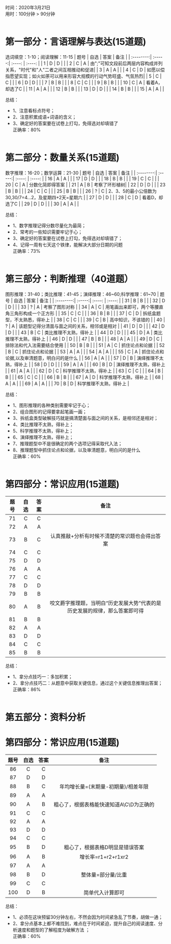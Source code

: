 时间：2020年3月21日<br>
用时：100分钟 > 90分钟<br><br>

# 第一部分：言语理解与表达(15道题)
选词填空：1-10；阅读理解：11-15
| 题号      | 自选    |  答案  |  备注   |
| :--------:| :-----:| :----: | :----:  |
| 1         | D      |   D    |         |
| 2         | C      |   A    | 由";"可知文段前后两层内容构成并列关系，"时代"和"人"二者之间互相推动和促进|
| 3         | A      |   A    |         |
| 4         | C      |   D    | 如愿以偿指愿望实现；如火如荼可以用来形容大规模的行动气势旺盛、气氛热烈|
| 5         | C      |   C    |         |
| 6         | D      |   D    |         |
| 7         | B      |   B    |         |
| 8         | C      |   C    |         |
| 9         | B      |   B    |         |
| 10        | C      |   A    | 看着A，却选了C |
| 11        | A      |   A    |         |
| 12        | B      |   B    |         |
| 13        | D      |   D    |         |
| 14        | B      |   B    |         |
| 15        | A      |   A    |         |

总结：
- 1、注意看标点符号；
- 2、注意积累成语+词语的含义；
- 3、确定好的答案要在试卷上打勾，免得选对却填错了<br>
正确率：80%<br><br>

# 第二部分：数量关系(15道题)
数字推理：16-20；数学运算：21-30
| 题号      | 自选    |  答案  |  备注   |
| :--------:| :-----:| :----: | :----:  |
| 16        | A      |   A    |         |
| 17        | D      |   D    |         |
| 18        | B      |   B    |         |
| 19        | C      |   C    |         |
| 20        | C      |   A    | 分数化简即得答案 |
| 21        | A      |   B    | 考察了环形植树|
| 22        | D      |   D    |         |
| 23        | B      |   B    |         |
| 24        | C      |   C    |         |
| 25        | B      |   B    |          |
| 26        | ?      |   C    | 2、3、5的最小公倍数为30,30/7=4...2，及星期四+2天=星期六 |
| 27        | D      |   D    |         |
| 28        | C      |   D    | 看着D，却选了C |
| 29        | D      |   D    |         |
| 30        | A      |   A    |         |

总结：
- 1、数字推理记得分数尽量化为最简；
- 2、常考的一些知识需要牢记于心；
- 3、确定好的答案要在试卷上打勾，免得选对却填错了；
- 4、记得一周有七天这个铁律，能解决大部分日期的问题<br>
正确率：73%<br><br>

# 第三部分：判断推理（40道题）
图形推理：31-40；类比推理：41-45；演绎推理：46~60;科学推理：61~70
| 题号      | 自选    |  答案  |  备注   |
| :--------:| :-----:| :----: | :----:  |
| 31        | B      |   B    |         |
| 32        | D      |   D    |         |
| 33        | ?      |   A    | 考察了图形对称 |
| 34        | A      |   C    | 用笔画出来即可，两个等腰直角三角形构成一个正方形 |
| 35        | C      |   C    |         |
| 36        | B      |   B    |         |
| 37        | C      |   D    | 拆纸盒题型，不太熟悉，得补上 |
| 38        | C      |   C    |         |
| 39        | C      |   B    | 高中知识，不该错的 |
| 40        | ?      |   A    | 该题型记得分清面与面之间的关系，相邻或是相对 |
| 41        | D      |   D    |         |
| 42        | D      |   D    |         |
| 43        | B      |   C    | 类比推理不太熟，得补上 |
| 44        | D      |   D    |         |
| 45        | D      |   A    | 类比推理不太熟，得补上 |
| 46        | D      |   D    |         |
| 47        | B      |   B    |         |
| 48        | A      |   A    |         |
| 49        | D      |   C    | 排除法和代入法需要结合使用 |
| 50        | B      |   B    |         |
| 51        | A      |   C    | 抓住论点和论据 |
| 52        | B      |   C    | 抓住论点和论据 |
| 53        | A      |   A    |         |
| 54        | A      |   A    |         |
| 55        | C      |   A    | 抓住论点和论据,以及审清题意，明白问的是什么 |
| 56        | A      |   A    |         |
| 57        | D      |   B    | 演绎推理不太熟，得补上 |
| 58        | D      |   D    |         |
| 59        | A      |   A    |         |
| 60        | B      |   D    | 演绎推理不太熟，得补上 |
| 61        | A      |   A    |         |
| 62        | D      |   C    | 科学推理不太熟，得补上 |
| 63        | C      |   C    |         |
| 64        | B      |   B    |         |
| 65        | C      |   C    |         |
| 66        | B      |   B    |         |
| 67        | A      |   D    | 科学推理不太熟，得补上 |
| 68        | A      |   A    |         |
| 69        | A      |   A    |         |
| 70        | B      |   D    | 科学推理不太熟，得补上 |

总结：
- 1、图形推理的各种类别需要牢记于心；
- 2、组合图形的记得要拿起笔画一画；
- 3、拆纸盒类型破解技巧就是搞清楚面与面之间的关系，是相邻还是相对；
- 4、类比推理不太熟，得补上；
- 5、科学推理不太熟，得补上；
- 6、演绎推理不太熟，得补上；
- 7、推理题型中不是很确定的两个选项记得采取代入法；
- 8、推理题型中抓住论点和论据，以及审清题意，明白问的是什么<br>
正确率：60%<br><br>

# 第四部分：常识应用(15道题)
| 题号      | 自选    |  答案  |  备注   |
| :--------:| :-----:| :----: | :----:  |
| 71        | C      |   C    |         |
| 72        | A      |   A    |         |
| 73        | B      |   C    | 认真推敲+分析有时候不清楚的常识题也会得出答案 |
| 74        | C      |   C    |         |
| 75        | D      |   D    |         |
| 76        | A      |   A    |         |
| 77        | C      |   C    |         |
| 78        | D      |   D    |         |
| 79        | B      |   B    |         |
| 80        | A      |   B    | 咬文爵字推理题，当明白“历史发展大势”代表的是历史发展的规律，那么答案即可得 |
| 81        | B      |   B    |         |
| 82        | A      |   A    |         |
| 83        | D      |   D    |         |
| 84        | C      |   C    |         |
| 85        | B      |   B    |         |

总结：
- 1、拿分点技巧一：多加积累；
- 2、拿分点技巧二：从题意中获取关键信息，通过这个关键信息推理出答案；<br>
正确率：86%<br><br>

# 第五部分：资料分析
# 第四部分：常识应用(15道题)
| 题号      | 自选    |  答案  |  备注   |
| :--------:| :-----:| :----: | :----:  |
| 86        | C      |   C    |         |
| 87        | D      |   D    |         |
| 88        | B      |   C    | 年均增长量=(末期量-初期量)/相差年限  |
| 89        | A      |   A    |         |
| 90        | A      |   B    | 粗心了，根据表格能快速知道A\C\D为正确的 |
| 91        | C      |   C    |         |
| 92        | A      |   A    |         |
| 93        | D      |   D    |         |
| 94        | C      |   C    |         |
| 95        | B      |   D    | 粗心了，根据表格D明显是错误答案 |
| 96        | A      |   B    | 增长率=r1+r2+r1xr2 |
| 97        | A      |   A    |         |
| 98        | B      |   D    | 整体量=部分量/比重 |
| 99        | C      |   C    |         |
| 100       | D      |   B    | 简单代入计算即可 |

总结：
- 1、必须在这块预留30分钟左右，不然会因为时间紧急乱了节奏，胡做一通；
- 2、拿分点基本上都不难找到，难点在于时间紧迫，提升自己的阅读速度、分析速度和题型的了解程度为破解方法 ；<br>
正确率：60%<br><br>
